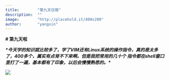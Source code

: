 ```yaml
---
title:        "第九天日报"
description:  ""
image:        "http://placehold.it/400x200"
author:       "yangxin"
---
```


**#  第九天啦** 

***\*今天学的知识就比较多了，学了VIM还有Linux系统的操作指令，真的是太多了，400多个，属实有点背不下来啊。但是我把常用的几十个 指令都在shell窗口里打了一遍，基本都有了印象，以后会慢慢熟悉的。\****  



![](https://timgsa.baidu.com/timg?image&quality=80&size=b9999_10000&sec=1566530606129&di=2c9d557a1c47156de3abf8551bf27076&imgtype=0&src=http%3A%2F%2Fimg.mp.itc.cn%2Fupload%2F20170710%2F14110e5722984f3386b9fcdc00737c2e_th.jpg)